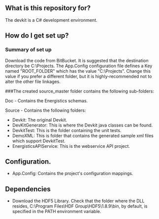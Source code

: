 ##  What is this repository for? 
  The devkit is a C# development environment.

##   How do I get set up?   
###   Summary of set up  
Download the code from BitBucket.  It is suggested that the destination directory be C:\Projects.  The App.Config configuration file defines a Key named "ROOT_FOLDER" which has the value "C:\Projects".  Change this value if you prefer a different folder, but it is highly-recommended not to alter the other file linkages. 

###The created source_master folder contains the following sub-folders:

Doc - Contains the Energistics schemas.

Source - Contains the following folders:

*  Devkit:  The original Devkit. 
*  DevKitGenerator: This is where the Devkit java classes can be found.    
*  DevkitTest: This is the folder containing the unit tests. 
*  DemoXML: This is folder that contains the generated sample xml files which support DevkitTest.   
*  EnergisticsAPIService: This is the webservice API project.   

##   Configuration.    
* App.Config: Contains the project's configuration mappings.  

##    Dependencies

* Download the HDF5 Library. Check that the folder where the DLL resides, C:\Program Files\HDF Group\HDF5\1.8.9\bin, by default, is specified in the PATH environment variable.